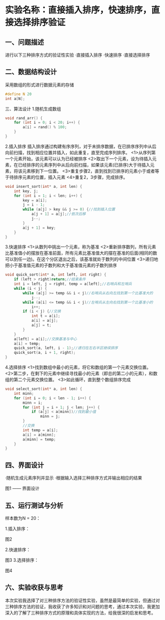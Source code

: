 # 实验名称：直接插入排序，快速排序，直接选择排序验证
## 一、问题描述
进行以下三种排序方式的验证性实验
·直接插入排序
·快速排序
·直接选择排序

## 二、数据结构设计
采用数组的形式进行数据元素的存储
```c++
#define N 20
int a[N];
```

三、算法设计
1.随机生成数组
```c++
void rand_arr() {
	for (int i = 0; i < 20; i++) {
		a[i] = rand() % 100;
	}
}
```

2.插入排序
插入排序通过构建有序序列，对于未排序数据，在已排序序列中从后向前扫描，找到相应位置并插入，如此重复，直至完成序列排序。
<1>从序列第一个元素开始，该元素可以认为已经被排序
<2>取出下一个元素，设为待插入元素，在已经排序的元素序列中从后向前扫描，如果该元素(已排序)大于待插入元素，将该元素移到下一位置。
<3>重复步骤2，直到找到已排序的元素小于或者等于待排序元素的位置，插入元素
<4>重复2，3步骤，完成排序。
```c++
void insert_sort(int* a, int len) {
	int key, j;
	for (int i = 1; i < len; i++) {
		key = a[i];
		j = i - 1;
		while (a[j] > key && j >= 0) {//找到插入位置
			a[j + 1] = a[j];//依次后移
			j--;
		}
		a[j + 1] = key;
	}
}
```

3.快速排序
<1>从数列中挑出一个元素，称为基准
<2>重新排序数列，所有元素比基准值小的摆放在基准前面，所有元素比基准值大的摆在基准的后面(相同的数可以到任一边)。在这个分区退出之后，该基准就处于数列的中间位置
<3>递归地把小于基准值元素的子数列和大于基准值元素的子数列排序
```c++
void quick_sort(int* a, int left, int right) {
	if (left > right)return;//结束条件
	int i = left, j = right, temp = a[left];//右哨兵和左哨兵
	while (i < j) {
		while (a[j] >= temp && i < j)//右哨兵从右向左找到第一个比基准大的
			j--;
		while (a[i] <= temp && i < j)//左哨兵从左向右找到第一个比基准小的
			i++;
		if (i < j) {//交换
			int t = a[i];
			a[i] = a[j];
			a[j] = t;
		}
	}
	a[left] = a[i];//交换基准与中心
	a[i] = temp;
	quick_sort(a, left, i - 1);//递归在左右半区继续排序
	quick_sort(a, i + 1, right);
}
```

4.选择排序
<1>找到数组中最小的元素，将它和数组的第一个元素交换位置。
<2>第二步，在剩下的元素中继续寻找最小的元素（即总的第二小的元素），和数组的第二个元素交换位置。
<3>如此循环，直到整个数组排序完成
```c++
void select_sort(int* a, int len) {
	int minn;
	for (int i = 0; i < len - 1; i++) {
		minn = i;
		for (int j = i + 1; j < len; j++) {
			if (a[j] < a[minn])//找到最小值
				minn = j;
		}
		//交换
		int temp = a[i];
		a[i] = a[minn];
		a[minn] = temp;
	}
}
```

## 四、界面设计
·随机生成元素序列并显示
·根据输入选择三种排序方式并输出相应的结果

图1 —— 界面设计

## 五、运行测试与分析
样本数为N = 20：

1.插入排序：

图2




2.快速排序：

图3
3.选择排序：

图4

## 六、实验收获与思考
本次实验我选择了对三种排序方法的验证性实验，虽然是最简单的实验，但通过对三种排序方法的验证，我收获了许多知识和对问题的思考，通过本次实验，我更加深入的了解了三种排序方式的原理和具体实现的方法，给我很深的启发和思考。






